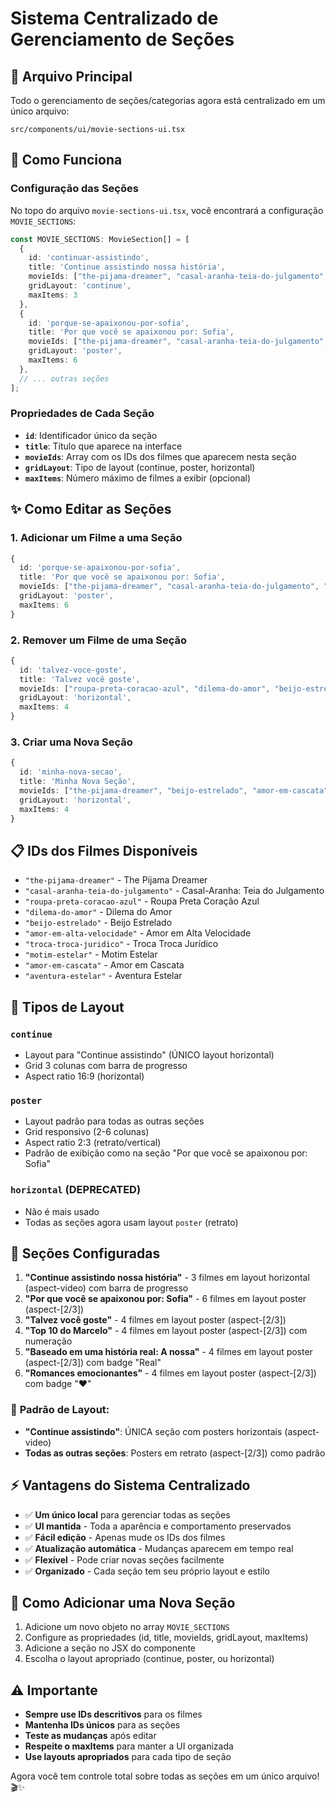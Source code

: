 # Sistema Centralizado de Gerenciamento de Seções

## 🎯 **Arquivo Principal**

Todo o gerenciamento de seções/categorias agora está centralizado em um único arquivo:

```
src/components/ui/movie-sections-ui.tsx
```

## 🔧 **Como Funciona**

### Configuração das Seções

No topo do arquivo `movie-sections-ui.tsx`, você encontrará a configuração `MOVIE_SECTIONS`:

```typescript
const MOVIE_SECTIONS: MovieSection[] = [
  {
    id: 'continuar-assistindo',
    title: 'Continue assistindo nossa história',
    movieIds: ["the-pijama-dreamer", "casal-aranha-teia-do-julgamento", "roupa-preta-coracao-azul"],
    gridLayout: 'continue',
    maxItems: 3
  },
  {
    id: 'porque-se-apaixonou-por-sofia',
    title: 'Por que você se apaixonou por: Sofia',
    movieIds: ["the-pijama-dreamer", "casal-aranha-teia-do-julgamento", "amor-em-alta-velocidade", "aventura-estelar", "motim-estelar"],
    gridLayout: 'poster',
    maxItems: 6
  },
  // ... outras seções
];
```

### Propriedades de Cada Seção

- **`id`**: Identificador único da seção
- **`title`**: Título que aparece na interface
- **`movieIds`**: Array com os IDs dos filmes que aparecem nesta seção
- **`gridLayout`**: Tipo de layout (continue, poster, horizontal)
- **`maxItems`**: Número máximo de filmes a exibir (opcional)

## ✨ **Como Editar as Seções**

### 1. Adicionar um Filme a uma Seção

```typescript
{
  id: 'porque-se-apaixonou-por-sofia',
  title: 'Por que você se apaixonou por: Sofia',
  movieIds: ["the-pijama-dreamer", "casal-aranha-teia-do-julgamento", "amor-em-alta-velocidade", "aventura-estelar"], // Adicionei "aventura-estelar"
  gridLayout: 'poster',
  maxItems: 6
}
```

### 2. Remover um Filme de uma Seção

```typescript
{
  id: 'talvez-voce-goste',
  title: 'Talvez você goste',
  movieIds: ["roupa-preta-coracao-azul", "dilema-do-amor", "beijo-estrelado"], // Removi "troca-troca-juridico"
  gridLayout: 'horizontal',
  maxItems: 4
}
```

### 3. Criar uma Nova Seção

```typescript
{
  id: 'minha-nova-secao',
  title: 'Minha Nova Seção',
  movieIds: ["the-pijama-dreamer", "beijo-estrelado", "amor-em-cascata"],
  gridLayout: 'horizontal',
  maxItems: 4
}
```

## 📋 **IDs dos Filmes Disponíveis**

- `"the-pijama-dreamer"` - The Pijama Dreamer
- `"casal-aranha-teia-do-julgamento"` - Casal-Aranha: Teia do Julgamento
- `"roupa-preta-coracao-azul"` - Roupa Preta Coração Azul
- `"dilema-do-amor"` - Dilema do Amor
- `"beijo-estrelado"` - Beijo Estrelado
- `"amor-em-alta-velocidade"` - Amor em Alta Velocidade
- `"troca-troca-juridico"` - Troca Troca Jurídico
- `"motim-estelar"` - Motim Estelar
- `"amor-em-cascata"` - Amor em Cascata
- `"aventura-estelar"` - Aventura Estelar

## 🎨 **Tipos de Layout**

### `continue`
- Layout para "Continue assistindo" (ÚNICO layout horizontal)
- Grid 3 colunas com barra de progresso
- Aspect ratio 16:9 (horizontal)

### `poster`
- Layout padrão para todas as outras seções
- Grid responsivo (2-6 colunas)
- Aspect ratio 2:3 (retrato/vertical)
- Padrão de exibição como na seção "Por que você se apaixonou por: Sofia"

### `horizontal` (DEPRECATED)
- Não é mais usado
- Todas as seções agora usam layout `poster` (retrato)

## 🔄 **Seções Configuradas**

1. **"Continue assistindo nossa história"** - 3 filmes em layout horizontal (aspect-video) com barra de progresso
2. **"Por que você se apaixonou por: Sofia"** - 6 filmes em layout poster (aspect-[2/3])
3. **"Talvez você goste"** - 4 filmes em layout poster (aspect-[2/3])
4. **"Top 10 do Marcelo"** - 4 filmes em layout poster (aspect-[2/3]) com numeração
5. **"Baseado em uma história real: A nossa"** - 4 filmes em layout poster (aspect-[2/3]) com badge "Real"
6. **"Romances emocionantes"** - 4 filmes em layout poster (aspect-[2/3]) com badge "♥"

### 📐 **Padrão de Layout:**
- **"Continue assistindo"**: ÚNICA seção com posters horizontais (aspect-video)
- **Todas as outras seções**: Posters em retrato (aspect-[2/3]) como padrão

## ⚡ **Vantagens do Sistema Centralizado**

- ✅ **Um único local** para gerenciar todas as seções
- ✅ **UI mantida** - Toda a aparência e comportamento preservados
- ✅ **Fácil edição** - Apenas mude os IDs dos filmes
- ✅ **Atualização automática** - Mudanças aparecem em tempo real
- ✅ **Flexível** - Pode criar novas seções facilmente
- ✅ **Organizado** - Cada seção tem seu próprio layout e estilo

## 🚀 **Como Adicionar uma Nova Seção**

1. Adicione um novo objeto no array `MOVIE_SECTIONS`
2. Configure as propriedades (id, title, movieIds, gridLayout, maxItems)
3. Adicione a seção no JSX do componente
4. Escolha o layout apropriado (continue, poster, ou horizontal)

## ⚠️ **Importante**

- **Sempre use IDs descritivos** para os filmes
- **Mantenha IDs únicos** para as seções
- **Teste as mudanças** após editar
- **Respeite o maxItems** para manter a UI organizada
- **Use layouts apropriados** para cada tipo de seção

Agora você tem controle total sobre todas as seções em um único arquivo! 🎬✨
